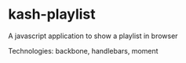 kash-playlist
=============

A javascript application to show a playlist in browser

Technologies: backbone, handlebars, moment
